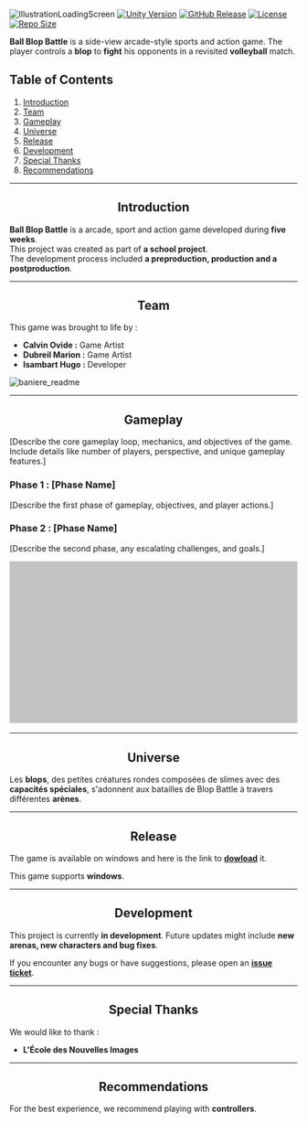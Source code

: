![IllustrationLoadingScreen](https://github.com/user-attachments/assets/a2b3d9a9-95d4-4461-aa9f-42438d908716)
[![Unity Version](https://img.shields.io/badge/Unity-2022.3.47-blue?style=flat&logo=unity)](https://unity.com/)
[![GitHub Release](https://badgen.net/github/release/Ecole-des-Nouvelles-Images/2024-Arcade-2D-Ball-Blop-Battle)](https://github.com/Ecole-des-Nouvelles-Images/2024-Arcade-2D-Ball-Blop-Battle/releases)
[![License](https://img.shields.io/github/license/Ecole-des-Nouvelles-Images/2024-Arcade-2D-Ball-Blop-Battle)](https://github.com/Ecole-des-Nouvelles-Images/2024-Arcade-2D-Ball-Blop-Battle/blob/main/LICENSE)
[![Repo Size](https://img.shields.io/github/repo-size/Ecole-des-Nouvelles-Images/2024-Arcade-2D-Ball-Blop-Battle?color=lightgrey)](https://github.com/Ecole-des-Nouvelles-Images/2024-Arcade-2D-Ball-Blop-Battle)

**Ball Blop Battle** is a side-view arcade-style sports and action game. The player controls a **blop** to **fight** his opponents in a revisited **volleyball** match.

## Table of Contents
1. [Introduction](#introduction)
2. [Team](#team)
3. [Gameplay](#gameplay)
4. [Universe](#universe)
5. [Release](#release)
6. [Development](#development)
7. [Special Thanks](#special-thanks)
8. [Recommendations](#recommendations)

---
<div align="center">
  <h2>Introduction</h2>
</div>

**Ball Blop Battle** is a arcade, sport and action game developed during **five weeks**.  
This project was created as part of **a school project**.  
The development process included **a preproduction, production and a postproduction**.

---
<div align="center">
  <h2>Team</h2>
</div>

This game was brought to life by :
- **Calvin Ovide :** Game Artist
- **Dubreil Marion :** Game Artist
- **Isambart Hugo :** Developer

![baniere_readme](https://github.com/user-attachments/assets/47f3a8a8-ad72-4476-ab63-7e2115d4a1c5)

---
<div align="center">
  <h2>Gameplay</h2>
</div>

[Describe the core gameplay loop, mechanics, and objectives of the game. Include details like number of players, perspective, and unique gameplay features.]

### Phase 1 : [Phase Name]
[Describe the first phase of gameplay, objectives, and player actions.]

### Phase 2 : [Phase Name]
[Describe the second phase, any escalating challenges, and goals.]

![Gameplay Screenshot](https://github.com/Ecole-des-Nouvelles-Images/Unity-Template/blob/main/MetaData/gameplay-screenshot.png)

---
<div align="center">
  <h2>Universe</h2>
</div>

Les **blops**, des petites créatures rondes composées de slimes avec des **capacités spéciales**, s'adonnent aux batailles de Blop Battle à travers différentes **arènes**.

---
<div align="center">
  <h2>Release</h2>
</div>

The game is available on windows and here is the link to **[dowload](https://github.com/Ecole-des-Nouvelles-Images/2024-Arcade-2D-Ball-Blop-Battle/releases)** it.

This game supports **windows**.

---
<div align="center">
  <h2>Development</h2>
</div>

This project is currently **in development**. Future updates might include **new arenas, new characters and bug fixes**.  

If you encounter any bugs or have suggestions, please open an **[issue ticket](https://github.com/Ecole-des-Nouvelles-Images/2024-Arcade-2D-Ball-Blop-Battle/issues/new)**.

---
<div align="center">
  <h2>Special Thanks</h2>
</div>

We would like to thank :
- **L'École des Nouvelles Images**

---
<div align="center">
  <h2>Recommendations</h2>
</div>

For the best experience, we recommend playing with **controllers**.
